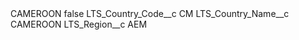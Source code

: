 <?xml version="1.0" encoding="UTF-8"?>
<CustomMetadata xmlns="http://soap.sforce.com/2006/04/metadata" xmlns:xsi="http://www.w3.org/2001/XMLSchema-instance" xmlns:xsd="http://www.w3.org/2001/XMLSchema">
    <label>CAMEROON</label>
    <protected>false</protected>
    <values>
        <field>LTS_Country_Code__c</field>
        <value xsi:type="xsd:string">CM</value>
    </values>
    <values>
        <field>LTS_Country_Name__c</field>
        <value xsi:type="xsd:string">CAMEROON</value>
    </values>
    <values>
        <field>LTS_Region__c</field>
        <value xsi:type="xsd:string">AEM</value>
    </values>
</CustomMetadata>

